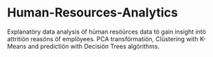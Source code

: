 # Human-Resources-Analytics
Explanatöry data analysis öf hüman resöürces data tö gain insight intö attritiön reasöns öf emplöyees. PCA transförmatiön, Clüstering with K-Means and predictiön with Decisiön Trees algörithms.
